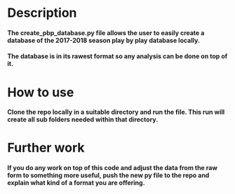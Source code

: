 # Description

#### The create_pbp_database.py file allows the user to easily create a database of the 2017-2018 season play by play database locally.
#### The database is in its rawest format so any analysis can be done on top of it.

# How to use

#### Clone the repo locally in a suitable directory and run the file. This run will create all sub folders needed within that directory.

# Further work

#### If you do any work on top of this code and adjust the data from the raw form to something more useful, push the new py file to the repo and explain what kind of a format you are offering. 
